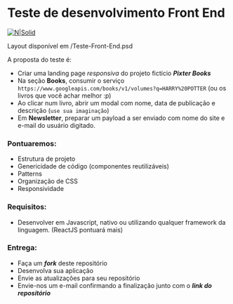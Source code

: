 # Teste de desenvolvimento Front End

[![N|Solid](https://pixter.com.br/wp-content/uploads/2018/06/logo-black.png)](http://pixter.com.br)

Layout disponível em /Teste-Front-End.psd

A proposta do teste é:

- Criar uma landing page _responsiva_ do projeto fictício **_Pixter Books_**
- Na seção **Books**, consumir o serviço `https://www.googleapis.com/books/v1/volumes?q=HARRY%20POTTER` (ou os livros que você achar melhor :p)
- Ao clicar num livro, abrir um modal com nome, data de publicação e descrição (`use sua imaginação`)
- Em **Newsletter**, preparar um payload a ser enviado com nome do site e e-mail do usuário digitado.

### Pontuaremos:

- Estrutura de projeto
- Genericidade de código (componentes reutilizáveis)
- Patterns
- Organização de CSS
- Responsividade

### Requisitos:

- Desenvolver em Javascript, nativo ou utilizando qualquer framework da linguagem. (ReactJS pontuará mais)

### Entrega:

- Faça um _**fork**_ deste repositório
- Desenvolva sua aplicação
- Envie as atualizações para seu repositório
- Envie-nos um e-mail confirmando a finalização junto com o _**link do repositório**_
